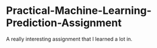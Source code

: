 # Practical-Machine-Learning-Prediction-Assignment
A really interesting assignment that I learned a lot in.
